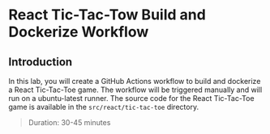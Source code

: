 # React Tic-Tac-Tow Build and Dockerize Workflow

## Introduction

In this lab, you will create a GitHub Actions workflow to build and dockerize a React Tic-Tac-Toe game. The workflow will be triggered manually and will run on a ubuntu-latest runner. The source code for the React Tic-Tac-Toe game is available in the `src/react/tic-tac-toe` directory.

> Duration: 30-45 minutes

<!-- TODO -->
